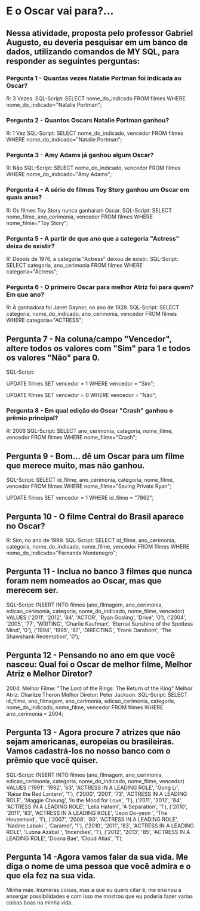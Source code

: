 # E o Oscar vai para?...

## Nessa atividade, proposta pelo professor Gabriel Augusto, eu deveria pesquisar em um banco de dados, utilizando comandos de MY SQL, para responder as seguintes perguntas:

### Pergunta 1 - Quantas vezes Natalie Portman foi indicada ao Oscar?
R: 3 Vezes.
SQL-Script: SELECT nome_do_indicado FROM filmes WHERE nome_do_indicado="Natalie Portman";


### Pergunta 2 - Quantos Oscars Natalie Portman ganhou?
R: 1 Vez 
SQL-Script: SELECT nome_do_indicado, vencedor FROM filmes WHERE nome_do_indicado="Natalie Portman";

### Pergunta 3 - Amy Adams já ganhou algum Oscar?
R: Não
SQL-Script: SELECT nome_do_indicado, vencedor FROM filmes WHERE nome_do_indicado="Amy Adams";

### Pergunta 4 -  A série de filmes Toy Story ganhou um Oscar em quais anos?
R: Os filmes Toy Story nunca ganharam Oscar.
SQL-Script: SELECT nome_filme, ano_cerimonia, vencedor FROM filmes WHERE nome_filme="Toy Story";

### Pergunta 5 - A partir de que ano que a categoria "Actress" deixa de existir? 
R: Depois de 1976, à categoria "Actress" deixou de existir.
SQL-Script: SELECT categoria, ano_cerimonia FROM filmes WHERE categoria="Actress";

### Pergunta 6 -  O primeiro Oscar para melhor Atriz foi para quem? Em que ano?
R: À ganhadora foi Janet Gaynor, no ano de 1928.
SQL-Script: SELECT categoria, nome_do_indicado, ano_cerimonia, vencedor FROM filmes WHERE categoria="ACTRESS";

## Pergunta 7 - Na coluna/campo "Vencedor", altere todos os valores com "Sim" para 1 e todos os valores "Não" para 0.
SQL-Script:

UPDATE filmes
SET vencedor = 1
WHERE vencedor = "Sim";

UPDATE filmes
SET vencedor = 0
WHERE vencedor = "Não";


### Pergunta 8 - Em qual edição do Oscar "Crash" ganhou o prêmio principal?
R: 2006 
SQL-Script: SELECT ano_cerimonia, categoria, nome_filme, vencedor FROM filmes WHERE nome_filme="Crash";

## Pergunta 9 - Bom... dê um Oscar para um filme que merece muito, mas não ganhou.
SQL-Script: SELECT id_filme, ano_cerimonia, categoria, nome_filme, vencedor FROM filmes WHERE nome_filme="Saving Private Ryan";

UPDATE filmes
SET vencedor = 1
WHERE id_filme = "7862";

## Pergunta 10 - O filme Central do Brasil aparece no Oscar?
R: Sim, no ano de 1999.
SQL-Script: SELECT id_filme, ano_cerimonia, categoria, nome_do_indicado, nome_filme, vencedor FROM filmes WHERE nome_do_indicado="Fernanda Montenegro";

## Pergunta 11 - Inclua no banco 3 filmes que nunca foram nem nomeados ao Oscar, mas que merecem ser. 
SQL-Script: 
INSERT INTO filmes (ano_filmagem, ano_cerimonia, edicao_cerimonia, categoria, nome_do_indicado, nome_filme, vencedor) VALUES 
('2011', '2012', '84', 'ACTOR', 'Ryan Gosling', 'Drive', '0'), 
('2004', '2005', '77', 'WRITING', 'Charlie Kaufman', 'Eternal Sunshine of the Spotless Mind', '0'),
('1994', '1995', '67', 'DIRECTING', 'Frank Darabont', 'The Shawshank Redemption', '0'); 

## Pergunta 12 - Pensando no ano em que você nasceu: Qual foi o Oscar de melhor filme, Melhor Atriz e Melhor Diretor?
2004, 
Melhor Filme: "The Lord of the Rings: The Return of the King"
Melhor Atriz: Charlize Theron
Melhor Diretor: Peter Jackson.
SQL-Script: SELECT id_filme, ano_filmagem, ano_cerimonia, edicao_cerimonia, categoria, nome_do_indicado, nome_filme, vencedor FROM filmes WHERE ano_cerimonia = 2004;

## Pergunta 13 - Agora procure 7 atrizes que não sejam americanas, europeias ou brasileiras.  Vamos cadastrá-los no nosso banco com o prêmio que você quiser. 
SQL-Script: 
INSERT INTO filmes (ano_filmagem, ano_cerimonia, edicao_cerimonia, categoria, nome_do_indicado, nome_filme, vencedor) VALUES 
('1991', '1992', '63', 'ACTRESS IN A LEADING ROLE', 'Gong Li', 'Raise the Red Lantern', '1'),
('2000', '2001', '73', 'ACTRESS IN A LEADING ROLE', 'Maggie Cheung', 'In the Mood for Love', '1'),
('2011', '2012', '84', 'ACTRESS IN A LEADING ROLE', 'Leila Hatami', 'A Separation', '1'),
('2010', '2011', '83', 'ACTRESS IN A LEADING ROLE', 'Jeon Do-yeon ', 'The Housemaid', '1'),
('2007', '2008', '80', 'ACTRESS IN A LEADING ROLE', 'Nadine Labaki ', 'Caramel', '1'),
('2010', '2011', '83', 'ACTRESS IN A LEADING ROLE', 'Lubna Azabal ', 'Incendies', '1'),
('2012', '2013', '85', 'ACTRESS IN A LEADING ROLE', 'Doona Bae', 'Cloud Atlas', '1');

## Pergunta 14 -Agora vamos falar da sua vida. Me diga o nome de uma pessoa que você admira e o que ela fez na sua vida. 
Minha mãe. Inúmeras coisas, mas a que eu quero citar é, me ensinou a enxergar possibilidades e com isso me mostrou que eu poderia fazer varias coisas boas na minha vida.
